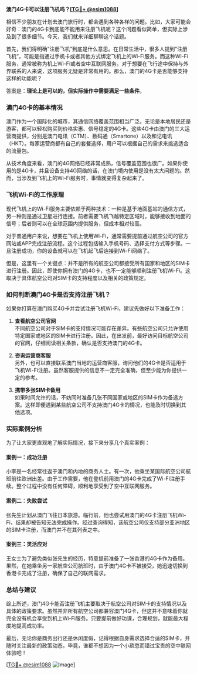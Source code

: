 **澳门4G卡可以注册飞机吗？[[TG💪+ @esim1088](https://t.me/s/esim1088)]**

相信不少朋友在计划去澳门旅行时，都会遇到各种各样的问题。比如，大家可能会好奇：澳门的4G卡到底能不能用来注册飞机呢？这个问题看似简单，但实际上涉及到了很多细节。今天，我们就来详细聊聊这个话题。

首先，我们得明确“注册飞机”到底是什么意思。在日常生活中，很多人提到“注册飞机”，可能是指通过手机卡或者其他方式绑定飞机上的Wi-Fi服务。而这种Wi-Fi服务，通常被称为机上Wi-Fi或者空中互联网服务。对于想要在飞行途中保持与外界联系的人来说，这项服务无疑是非常有用的。那么，澳门的4G卡是否能够支持这样的功能呢？

答案是：**理论上是可以的，但实际操作中需要满足一些条件**。

### 澳门4G卡的基本情况

澳门作为一个国际化的城市，其通信网络覆盖范围相当广泛。无论是本地居民还是游客，都可以轻松购买到价格实惠、信号稳定的4G卡。这些4G卡由澳门的三大运营商提供，分别是澳门电讯（CTM）、数码通（Smartone）以及和记电讯（HKT）。每家运营商都有自己的套餐选择，用户可以根据自己的需求来挑选适合的流量包。

从技术角度来看，澳门的4G网络已经非常成熟，信号覆盖范围也很广。如果你使用的是4G卡，并且设备支持4G网络的话，在澳门境内使用是没有太大问题的。然而，当涉及到飞机上的Wi-Fi服务时，事情就变得复杂起来了。

### 飞机Wi-Fi的工作原理

现代飞机上的Wi-Fi服务主要依赖于两种技术：一种是基于地面基站的通信方式，另一种则是通过卫星进行连接。前者需要飞机飞越特定区域时，能够接收到地面的信号；后者则可以在全球范围内提供服务，但成本相对较高。

对于普通用户来说，想要在飞机上使用Wi-Fi，通常需要提前通过航空公司的官方网站或APP完成注册流程。这个过程包括输入手机号码、选择支付方式等步骤。一旦注册成功，你的设备就可以在飞机起飞后连接到Wi-Fi网络了。

但是，这里有一个关键点：并不是所有的航空公司都接受所有国家和地区的SIM卡进行注册。因此，即使你拥有澳门的4G卡，也不一定能够顺利注册飞机Wi-Fi。这取决于具体航空公司对SIM卡的支持程度以及相关的政策规定。

### 如何判断澳门4G卡是否支持注册飞机？

如果你打算在澳门购买4G卡并尝试注册飞机Wi-Fi，建议先做好以下准备工作：

1. **查看航空公司官网**  
   不同航空公司对于SIM卡的支持情况可能存在差异。有些航空公司只允许使用特定国家或地区的SIM卡进行注册。因此，在出发前，最好访问目标航空公司的官网，仔细阅读相关条款，确认是否支持澳门的4G卡。

2. **咨询运营商客服**  
   另外，也可以直接联系澳门当地的运营商客服，询问他们的4G卡是否适用于飞机Wi-Fi注册。虽然客服提供的信息不一定完全准确，但至少能为你提供一定的参考。

3. **携带多张SIM卡备用**  
   如果时间允许的话，不妨同时准备几张不同国家或地区的SIM卡作为备选方案。这样即便遇到某些航空公司不支持澳门4G卡的情况，也能及时切换到其他选项。

### 实际案例分析

为了让大家更直观地了解实际情况，接下来分享几个真实案例：

#### 案例一：成功注册
小李是一名经常往返于澳门和内地的商务人士。有一次，他乘坐某国际航空公司航班前往欧洲出差。由于工作需要，他在登机前用澳门的4G卡完成了Wi-Fi注册手续。整个过程中没有任何障碍，顺利地享受到了空中互联网服务。

#### 案例二：失败尝试
张先生计划从澳门飞往日本旅游。临行前，他也尝试用澳门的4G卡注册飞机Wi-Fi，结果却被告知无法完成操作。经过查询得知，该航空公司仅支持部分亚洲地区的SIM卡注册，而澳门并不在其列表之中。

#### 案例三：灵活应对
王女士为了避免类似张先生的经历，特意提前准备了一张香港的4G卡作为备用。果然，在她乘坐另一家航空公司航班时，由于澳门4G卡不被接受，她迅速切换到香港卡完成了注册，确保了自己的联网需求。

### 总结与建议

综上所述，澳门4G卡能否注册飞机主要取决于航空公司对SIM卡的支持情况以及具体的政策要求。虽然并非所有航空公司都兼容澳门4G卡，但这并不意味着你就完全没有机会享受到机上Wi-Fi服务。只要提前做好功课，合理规划，就能最大程度地提高成功率。

最后，无论你是商务出行还是休闲度假，记得根据自身需求选择合适的SIM卡，并随时关注最新的政策动态。毕竟，谁都不想因为一个小疏忽而错过宝贵的空中联网体验吧！

[[TG💪+ @esim1088](https://t.me/s/esim1088) ![Image](https://i.postimg.cc/4NQfJmqS/Snipaste-2025-05-13-00-14-12.png)]